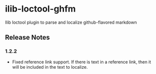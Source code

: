 # ilib-loctool-ghfm

Ilib loctool plugin to parse and localize github-flavored markdown

## Release Notes

### 1.2.2

- Fixed reference link support. If there is text in a reference link, then it will
be included in the text to localize.

